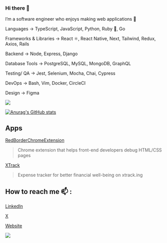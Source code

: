### Hi there 👋

I’m a software engineer who enjoys making web applications 🌱 

Languages → TypeScript, JavaScript, Python, Ruby 💎, Go

Frameworks & Libraries → React ⚛️, React Native, Next, Tailwind, Redux, Axios, Rails

Backend → Node, Express, Django

Database Tools → PostgreSQL, MySQL, MongoDB, GraphQL

Testing/ QA → Jest, Selenium, Mocha, Chai, Cypress

DevOps → Bash, Vim, Docker, CircleCI

Design → Figma

<img src='https://github-readme-stats.vercel.app/api/top-langs/?username=adnjoo' />

[![Anurag's GitHub stats](https://github-readme-stats.vercel.app/api?username=adnjoo)](https://github.com/anuraghazra/github-readme-stats)

## Apps

[RedBorderChromeExtension](https://chrome.google.com/webstore/detail/red-border-chrome-extensi/cgbdhepdbbcdfdlopicohifabajofjbg?hl=en)
> Chrome extension that helps front-end developers debug HTML/CSS pages

[XTrack](https://xtrack.ing)
> Expense tracker for better financial well-being on xtrack.ing

## How to reach me 📫 :

[LinkedIn](https://linkedin.com/in/adnjoo/)

[X](https://x.com/adnjoo/)

[Website](https://andrewnjoo.com/)

![](https://komarev.com/ghpvc/?username=adnjoo)
